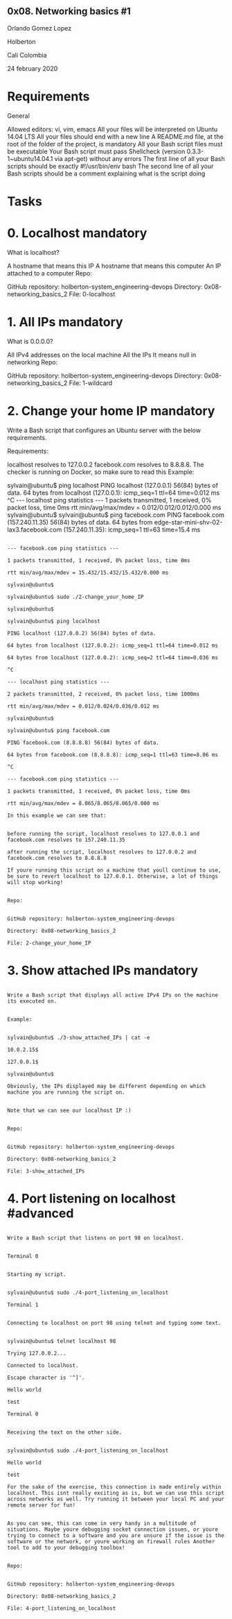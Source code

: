 ## 0x08. Networking basics #1

Orlando Gomez Lopez

Holberton

Cali Colombia

24 february 2020

# Requirements

General

Allowed editors: vi, vim, emacs
All your files will be interpreted on Ubuntu 14.04 LTS
All your files should end with a new line
A README.md file, at the root of the folder of the project, is mandatory
All your Bash script files must be executable
Your Bash script must pass Shellcheck (version 0.3.3-1~ubuntu14.04.1 via apt-get) without any errors
The first line of all your Bash scripts should be exactly #!/usr/bin/env bash
The second line of all your Bash scripts should be a comment explaining what is the script doing

# Tasks

# 0. Localhost mandatory

What is localhost?

A hostname that means this IP
A hostname that means this computer
An IP attached to a computer
Repo:

GitHub repository: holberton-system_engineering-devops
Directory: 0x08-networking_basics_2
File: 0-localhost

# 1. All IPs mandatory

What is 0.0.0.0?

All IPv4 addresses on the local machine
All the IPs
It means null in networking
Repo:

GitHub repository: holberton-system_engineering-devops
Directory: 0x08-networking_basics_2
File: 1-wildcard

# 2. Change your home IP mandatory

Write a Bash script that configures an Ubuntu server with the below requirements.

Requirements:

localhost resolves to 127.0.0.2
facebook.com resolves to 8.8.8.8.
The checker is running on Docker, so make sure to read this
Example:

sylvain@ubuntu$ ping localhost
PING localhost (127.0.0.1) 56(84) bytes of data.
64 bytes from localhost (127.0.0.1): icmp_seq=1 ttl=64 time=0.012 ms
				     ^C
				       --- localhost ping statistics ---
								 1 packets transmitted, 1 received, 0% packet loss, time 0ms
											     rtt min/avg/max/mdev = 0.012/0.012/0.012/0.000 ms
														  sylvain@ubuntu$
																 sylvain@ubuntu$ ping facebook.com
																		     PING facebook.com (157.240.11.35) 56(84) bytes of data.
																				   64 bytes from edge-star-mini-shv-02-lax3.facebook.com (157.240.11.35): icmp_seq=1 ttl=63 time=15.4 ms
																													  
																													    --- facebook.com ping statistics ---
																																		1 packets transmitted, 1 received, 0% packet loss, time 0ms
																																									   rtt min/avg/max/mdev = 15.432/15.432/15.432/0.000 ms
																																															     sylvain@ubuntu$
																																																	    sylvain@ubuntu$ sudo ./2-change_your_home_IP
																																																						     sylvain@ubuntu$
																																																								    sylvain@ubuntu$ ping localhost
																																																												  PING localhost (127.0.0.2) 56(84) bytes of data.
																																																																  64 bytes from localhost (127.0.0.2): icmp_seq=1 ttl=64 time=0.012 ms
																																																																				       64 bytes from localhost (127.0.0.2): icmp_seq=2 ttl=64 time=0.036 ms
																																																																									    ^C
																																																																									      --- localhost ping statistics ---
																																																																													       2 packets transmitted, 2 received, 0% packet loss, time 1000ms
																																																																																	   rtt min/avg/max/mdev = 0.012/0.024/0.036/0.012 ms
																																																																																				       sylvain@ubuntu$
																																																																																						      sylvain@ubuntu$ ping facebook.com
																																																																																									  PING facebook.com (8.8.8.8) 56(84) bytes of data.
																																																																																											       64 bytes from facebook.com (8.8.8.8): icmp_seq=1 ttl=63 time=8.06 ms
																																																																																																     ^C
																																																																																																       --- facebook.com ping statistics ---
																																																																																																					1 packets transmitted, 1 received, 0% packet loss, time 0ms
																																																																																																									   rtt min/avg/max/mdev = 8.065/8.065/8.065/0.000 ms
																																																																																																												       In this example we can see that:

																																																																																																															    before running the script, localhost resolves to 127.0.0.1 and facebook.com resolves to 157.240.11.35
																																																																																																															    after running the script, localhost resolves to 127.0.0.2 and facebook.com resolves to 8.8.8.8
																																																																																																															    If youre running this script on a machine that youll continue to use, be sure to revert localhost to 127.0.0.1. Otherwise, a lot of things will stop working!

																																																																																																															    Repo:

																																																																																																															    GitHub repository: holberton-system_engineering-devops
																																																																																																															    Directory: 0x08-networking_basics_2
																																																																																																															    File: 2-change_your_home_IP

# 3. Show attached IPs mandatory
																																																																																																															    Write a Bash script that displays all active IPv4 IPs on the machine its executed on.

																																																																																																															    Example:

																																																																																																															    sylvain@ubuntu$ ./3-show_attached_IPs | cat -e
																																																																																																															    10.0.2.15$
																																																																																																															    127.0.0.1$
																																																																																																															    sylvain@ubuntu$
																																																																																																															    Obviously, the IPs displayed may be different depending on which machine you are running the script on.

																																																																																																															    Note that we can see our localhost IP :)

																																																																																																															    Repo:

																																																																																																															    GitHub repository: holberton-system_engineering-devops
																																																																																																															    Directory: 0x08-networking_basics_2
																																																																																																															    File: 3-show_attached_IPs

# 4. Port listening on localhost #advanced
																																																																																																															    Write a Bash script that listens on port 98 on localhost.

																																																																																																															    Terminal 0

																																																																																																															    Starting my script.

																																																																																																															    sylvain@ubuntu$ sudo ./4-port_listening_on_localhost
																																																																																																															    Terminal 1

																																																																																																															    Connecting to localhost on port 98 using telnet and typing some text.

																																																																																																															    sylvain@ubuntu$ telnet localhost 98
																																																																																																															    Trying 127.0.0.2...
																																																																																																															    Connected to localhost.
																																																																																																															    Escape character is '^]'.
																																																																																																															    Hello world
																																																																																																															    test
																																																																																																															    Terminal 0

																																																																																																															    Receiving the text on the other side.

																																																																																																															    sylvain@ubuntu$ sudo ./4-port_listening_on_localhost
																																																																																																															    Hello world
																																																																																																															    test
																																																																																																															    For the sake of the exercise, this connection is made entirely within localhost. This isnt really exciting as is, but we can use this script across networks as well. Try running it between your local PC and your remote server for fun!

																																																																																																															    As you can see, this can come in very handy in a multitude of situations. Maybe youre debugging socket connection issues, or youre trying to connect to a software and you are unsure if the issue is the software or the network, or youre working on firewall rules Another tool to add to your debugging toolbox!

																																																																																																															    Repo:

																																																																																																															    GitHub repository: holberton-system_engineering-devops
																																																																																																															    Directory: 0x08-networking_basics_2
																																																																																																															    File: 4-port_listening_on_localhost

